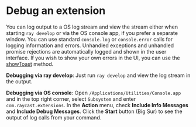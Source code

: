 # Debug an extension

You can log output to a OS log stream and view the stream either when starting `ray develop` or via the OS console app, if you prefer a separate window. You can use standard `console.log` or `console.error` calls for logging information and errors. Unhandled exceptions and unhandled promise rejections are automatically logged and shown in the user interface. If you wish to show your own errors in the UI, you can use the [showToast](file:///Users/mann/Developer/api-alpha/documentation/modules.html#showToast) method.

**Debugging via ray develop**: Just run `ray develop` and view the log stream in the output.

**Debugging via OS console**: Open `/Applications/Utilities/Console.app` and in the top right corner, select `Subsystem` and enter `com.raycast.extensions`. In the **Action** menu, check **Include Info Messages** and **Include Debug Messages**. Click the **Start** button \(Big Sur\) to see the output of log calls from your command.

